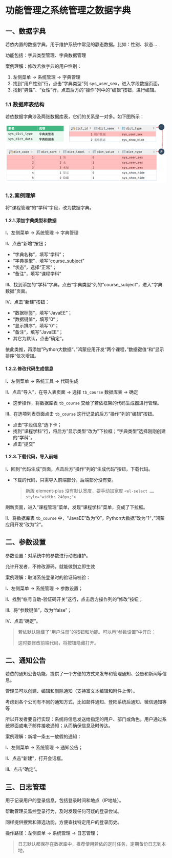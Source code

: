 # 功能管理之系统管理之数据字典

## 一、数据字典

若依内置的数据字典，用于维护系统中常见的静态数据。比如：性别、状态…

功能包括：字典类型管理、字典数据管理

案例理解：修改若依字典的用户性别：

1. 左侧菜单 -> 系统管理 -> 字典管理
2. 找到“用户性别”行，点击“字典类型”列 sys_user_sex，进入字段数据页面。
3. 找到“男性”、“女性”行，点击后方的“操作”列中的“编辑”按钮，进行编辑。

### 1.1.数据库表结构

若依数据字典涉及两张数据库表，它们的关系是一对多。如下图所示：

![若依数据字典表结构](NodeAssets/若依数据字典表结构.png)

### 1.2.案例理解

将”课程管理“的“学科”字段，改为数据字典。

#### 1.2.1.添加字典类型和数据

Ⅰ、左侧菜单 -> 系统管理 -> 字典管理

Ⅱ、点击“新增”按钮；

- “字典名称”，填写“学科”；
- “字典类型”，填写“course_subject”
- “状态”，选择“正常”；
- “备注”，填写“课程学科”

Ⅲ、找到添加的“学科”字典，点击“字典类型”列的“course_subject”，进入“字典数据”页面。

Ⅳ、点击“新建”按钮：

- “数据标签”，填写“JavaEE”；
- “数据键值*，填写”0“；
- ”显示排序“，填写”0“；
- ”备注“，填写”JavaEE“；
- 其它为默认，点击”确定“。

依此类推，再添加”Python大数据“、”鸿蒙应用开发“两个课程，”数据键值“和”显示排序“依次增加。

#### 1.2.2.修改代码生成信息

Ⅰ、左侧菜单 -> 系统工具 -> 代码生成

Ⅱ、点击“导入”，在导入表页面 -> 选择 `tb_course` 数据库表 -> 确定

- 这步操作，将数据库表 `tb_course` 交给了若依框架的代码生成器进行管理。

Ⅲ、在选项列表页面点击 `tb_course` 这行记录的后方“操作”列的“编辑”按钮。

- 点击”字段信息“选下卡；
- 找到”课程学科“行，将后方”显示类型“改为”下拉框；“字典类型”选择刚刚创建的“学科”。
- 点击“提交”

#### 1.2.3.下载代码，导入前端

Ⅰ、回到“代码生成”页面，点击后方”操作“列的“生成代码”按钮，下载代码。

- 下载的代码，只需导入前端部分，后端部分没有变。

  > 新版 element-plus 没有默认宽度，要手动加宽度 `<el-select …… style="width: 240px;">`

刷新页面，进入“课程管理”菜单，发现“课程学科”菜单，变成了下拉框。

Ⅱ、将数据库表 `tb_course` 中，“JavaEE”改为“0”，Python大数据“改为”1“，”鸿蒙应用开发“改为”2“。

## 二、参数设置

参数设置：对系统中的参数进行动态维护。

允许开发者，不修改源码，就能做到立即生效

案例理解：取消系统登录时的验证码校验：

Ⅰ、左侧菜单 -> 系统管理 -> 参数设置；

Ⅱ、找到“帐号自助-验证码开关”这行，点击后方操作列的“修改”按钮；

Ⅲ、将“参数键值”，改为“false”；

Ⅳ、点击“确定”。

> 若依默认隐藏了“用户注册”的按钮和功能。可以再“参数设置”中开启；
>
> 这时要修改前端代码，将按钮隐藏打开。

## 二、通知公告

若依的通知公告功能，提供了一个方便的方式来发布和管理通知、公告和新闻等信息。

管理员可以创建、编辑和删除通知（支持富文本编辑和附件上传）。

考虑到各个公司有不同的通知方式，比如邮件通知、登陆系统后通知、微信通知等等

所以开发者要自行实现：系统将信息发送给指定的用户、部门或角色。用户通过系统界面或电子邮件接收通知；从而确保信息及时传达。

案例理解：新增一条五一放假的通知：

Ⅰ、左侧菜单 -> 系统管理 -> 通知公告；

Ⅱ、点击“新建”，打开会话框。

Ⅲ、点击“确定”。

## 三、日志管理

用于记录用户的登录信息，包括登录时间和地点（IP地址）。

帮助管理员监控登录行为，及时发现任何可疑的登录尝试。

同样提供搜索和筛选功能，方便查找特定用户的登录历史。

操作路径：左侧菜单 -> 系统管理 -> 日志管理；

> 日志默认都保存在数据库中，推荐使用若依的定时任务，定期备份日志到本地，
